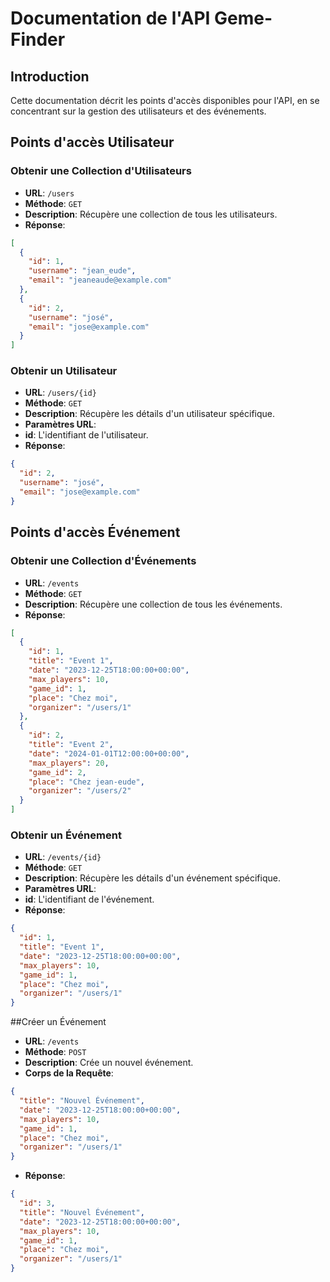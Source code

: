 # Documentation de l'API Geme-Finder

## Introduction

Cette documentation décrit les points d'accès disponibles pour l'API, en se concentrant sur la gestion des utilisateurs et des événements.

## Points d'accès Utilisateur

### Obtenir une Collection d'Utilisateurs
- **URL**: `/users`
- **Méthode**: `GET`
- **Description**: Récupère une collection de tous les utilisateurs.
- **Réponse**: 
```json
[
  {
    "id": 1,
    "username": "jean_eude",
    "email": "jeaneaude@example.com"
  },
  {
    "id": 2,
    "username": "josé",
    "email": "jose@example.com"
  }
]
```
### Obtenir un Utilisateur
- **URL**: `/users/{id}`
- **Méthode**: `GET`
- **Description**: Récupère les détails d'un utilisateur spécifique.
- **Paramètres URL**:
- **id**: L'identifiant de l'utilisateur.
- **Réponse**:
```json
{
  "id": 2,
  "username": "josé",
  "email": "jose@example.com"
}
```

## Points d'accès Événement

### Obtenir une Collection d'Événements
- **URL**: `/events`
- **Méthode**: `GET`
- **Description**: Récupère une collection de tous les événements.
- **Réponse**:
```json
[
  {
    "id": 1,
    "title": "Event 1",
    "date": "2023-12-25T18:00:00+00:00",
    "max_players": 10,
    "game_id": 1,
    "place": "Chez moi",
    "organizer": "/users/1"
  },
  {
    "id": 2,
    "title": "Event 2",
    "date": "2024-01-01T12:00:00+00:00",
    "max_players": 20,
    "game_id": 2,
    "place": "Chez jean-eude",
    "organizer": "/users/2"
  }
]
```


### Obtenir un Événement
- **URL**: `/events/{id}`
- **Méthode**: `GET`
- **Description**: Récupère les détails d'un événement spécifique.
- **Paramètres URL**:
- **id**: L'identifiant de l'événement.
- **Réponse**:
```json
{
  "id": 1,
  "title": "Event 1",
  "date": "2023-12-25T18:00:00+00:00",
  "max_players": 10,
  "game_id": 1,
  "place": "Chez moi",
  "organizer": "/users/1"
}
```

##Créer un Événement
- **URL**: `/events`
- **Méthode**: `POST`
- **Description**: Crée un nouvel événement.
- **Corps de la Requête**:
```json
{
  "title": "Nouvel Événement",
  "date": "2023-12-25T18:00:00+00:00",
  "max_players": 10,
  "game_id": 1,
  "place": "Chez moi",
  "organizer": "/users/1"
}
```
- **Réponse**:
```json
{
  "id": 3,
  "title": "Nouvel Événement",
  "date": "2023-12-25T18:00:00+00:00",
  "max_players": 10,
  "game_id": 1,
  "place": "Chez moi",
  "organizer": "/users/1"
}
```
